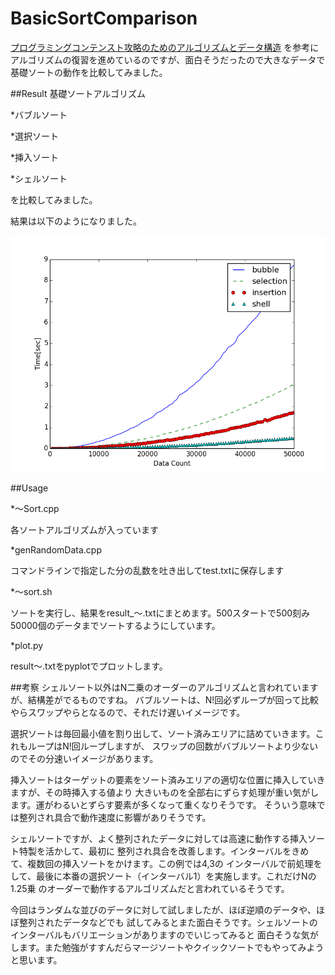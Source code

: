 # BasicSortComparison
[プログラミングコンテンスト攻略のためのアルゴリズムとデータ構造](https://book.mynavi.jp/ec/products/detail/id=35408)
を参考にアルゴリズムの復習を進めているのですが、面白そうだったので大きなデータで基礎ソートの動作を比較してみました。

##Result
基礎ソートアルゴリズム

*バブルソート

*選択ソート

*挿入ソート

*シェルソート

を比較してみました。

結果は以下のようになりました。

![result](result.png "result")

##Usage

*〜Sort.cpp

各ソートアルゴリズムが入っています

*genRandomData.cpp

コマンドラインで指定した分の乱数を吐き出してtest.txtに保存します

*〜sort.sh

ソートを実行し、結果をresult_〜.txtにまとめます。500スタートで500刻み
50000個のデータまでソートするようにしています。

*plot.py

result〜.txtをpyplotでプロットします。

##考察
シェルソート以外はN二乗のオーダーのアルゴリズムと言われていますが、結構差がでるものですね。
バブルソートは、N!回必ずループが回って比較やらスワップやらとなるので、それだけ遅いイメージです。

選択ソートは毎回最小値を割り出して、ソート済みエリアに詰めていきます。これもループはN!回ループしますが、
スワップの回数がバブルソートより少ないのでその分速いイメージがあります。

挿入ソートはターゲットの要素をソート済みエリアの適切な位置に挿入していきますが、その時挿入する値より
大きいものを全部右にずらす処理が重い気がします。運がわるいとずらす要素が多くなって重くなりそうです。
そういう意味では整列され具合で動作速度に影響がありそうです。

シェルソートですが、よく整列されたデータに対しては高速に動作する挿入ソート特製を活かして、最初に
整列され具合を改善します。インターバルをきめて、複数回の挿入ソートをかけます。この例では4,3の
インターバルで前処理をして、最後に本番の選択ソート（インターバル1）を実施します。これだけNの1.25乗
のオーダーで動作するアルゴリズムだと言われているそうです。

今回はランダムな並びのデータに対して試しましたが、ほぼ逆順のデータや、ほぼ整列されたデータなどでも
試してみるとまた面白そうです。シェルソートのインターバルもバリエーションがありますのでいじってみると
面白そうな気がします。また勉強がすすんだらマージソートやクイックソートでもやってみようと思います。
